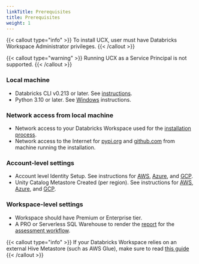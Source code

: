 ```yaml
---
linkTitle: Prerequisites
title: Prerequisites
weight: 1
---
```


{{< callout type="info" >}}
To install UCX, user must have Databricks Workspace Administrator privileges.
{{< /callout >}}

{{< callout type="warning" >}}
Running UCX as a Service Principal is not supported.
{{< /callout >}}

### Local machine
- Databricks CLI v0.213 or later. See [instructions](#authenticate-databricks-cli).
- Python 3.10 or later. See [Windows](https://www.python.org/downloads/windows/) instructions.


### Network access from local machine
- Network access to your Databricks Workspace used for the [installation process](#install-ucx).
- Network access to the Internet for [pypi.org](https://pypi.org) and [github.com](https://github.com) from machine running the installation.

### Account-level settings
- Account level Identity Setup. See instructions for [AWS](https://docs.databricks.com/en/administration-guide/users-groups/best-practices.html), [Azure](https://learn.microsoft.com/en-us/azure/databricks/administration-guide/users-groups/best-practices), and [GCP](https://docs.gcp.databricks.com/administration-guide/users-groups/best-practices.html).
- Unity Catalog Metastore Created (per region). See instructions for [AWS](https://docs.databricks.com/en/data-governance/unity-catalog/create-metastore.html), [Azure](https://learn.microsoft.com/en-us/azure/databricks/data-governance/unity-catalog/create-metastore), and [GCP](https://docs.gcp.databricks.com/data-governance/unity-catalog/create-metastore.html).


### Workspace-level settings
- Workspace should have Premium or Enterprise tier.
- A PRO or Serverless SQL Warehouse to render the [report](docs/assessment.md) for the [assessment workflow](#assessment-workflow).

{{< callout type="info" >}}
If your Databricks Workspace relies on an external Hive Metastore (such as AWS Glue), make sure to read [this guide](../reference/external_hms_glue.md)
{{< /callout >}}
